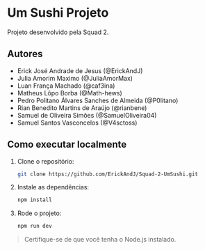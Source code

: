 # Um Sushi Projeto

Projeto desenvolvido pela Squad 2.

## Autores
- Erick José Andrade de Jesus (@ErickAndJ)
- Julia Amorim Maximo (@JuliaAmorMax)
- Luan França Machado (@caf3ina)
- Matheus Lôpo Borba (@Math-hews)
- Pedro Politano Álvares Sanches de Almeida (@P0litano)
- Rian Benedito Martins de Araújo (@rianbene)
- Samuel de Oliveira Simões (@SamuelOliveira04)
- Samuel Santos Vasconcelos (@V4sctoss)

## Como executar localmente

1. Clone o repositório:
   ```bash
   git clone https://github.com/ErickAndJ/Squad-2-UmSushi.git
   ```

2. Instale as dependências:
   ```bash
   npm install
   ```

3. Rode o projeto:
   ```bash
   npm run dev
   ```

> Certifique-se de que você tenha o Node.js instalado.
